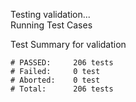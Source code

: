 
Testing validation...</br>
Running Test Cases

Test Summary for validation

    # PASSED:     206 tests
    # Failed:     0 test
    # Aborted:    0 test
    # Total:      206 tests
